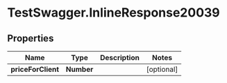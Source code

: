# TestSwagger.InlineResponse20039

## Properties

Name | Type | Description | Notes
------------ | ------------- | ------------- | -------------
**priceForClient** | **Number** |  | [optional] 


